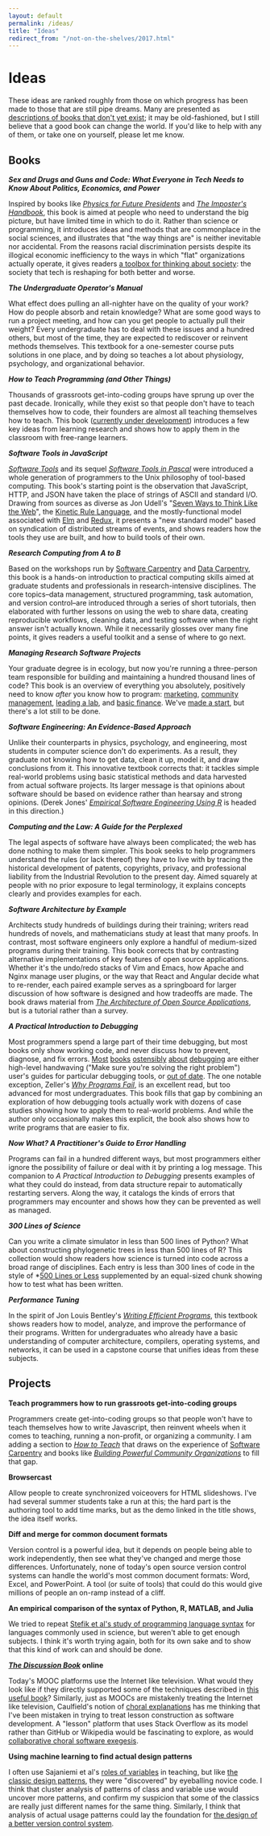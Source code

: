 ```yaml
---
layout: default
permalink: /ideas/
title: "Ideas"
redirect_from: "/not-on-the-shelves/2017.html"
---
```


<div class="well" markdown="1">

# Ideas

These ideas are ranked roughly from those on which progress has been
made to those that are still pipe dreams. Many are presented as
[descriptions of books that don't yet
exist]({{site.github.url}}/not-on-the-shelves/); it may be
old-fashioned, but I still believe that a good book can change the
world.  If you'd like to help with any of them, or take one on
yourself, please let me know.

## Books

_**Sex and Drugs and Guns and Code: What Everyone in Tech Needs to Know About Politics, Economics, and Power**_

Inspired by books like
*[Physics for Future Presidents](https://www.amazon.com/Physics-Future-Presidents-Science-Headlines/dp/0393066274/)*
and
*[The Imposter's Handbook](https://bigmachine.io/products/the-imposters-handbook)*,
this book is aimed at people who need to understand the big picture,
but have limited time in which to do it.
Rather than science or programming,
it introduces ideas and methods that are commonplace in the social sciences,
and illustrates that "the way things are" is neither inevitable nor accidental.
From the reasons racial discrimination persists despite its illogical economic inefficiency
to the ways in which "flat" organizations actually operate,
it gives readers [a toolbox for thinking about society]({{site.github.url}}/reading/):
the society that tech is reshaping for both better and worse.

_**The Undergraduate Operator's Manual**_

What effect does pulling an all-nighter have on the quality of your work?
How do people absorb and retain knowledge?
What are some good ways to run a project meeting,
and how can you get people to actually pull their weight?
Every undergraduate has to deal with these issues and a hundred others,
but most of the time,
they are expected to rediscover or reinvent methods themselves.
This textbook for a one-semester course puts solutions in one place,
and by doing so teaches a lot about physiology, psychology, and organizational behavior.

_**How to Teach Programming (and Other Things)**_

Thousands of grassroots get-into-coding groups have sprung up over the past decade.
Ironically,
while they exist so that people don't have to teach themselves how to code,
their founders are almost all teaching themselves how to teach.
This book ([currently under development]({{site.github.url}}/teaching/))
introduces a few key ideas from learning research
and shows how to apply them in the classroom with free-range learners.

_**Software Tools in JavaScript**_

*[Software Tools](http://www.amazon.com/Software-Tools-Brian-W-Kernighan/dp/020103669X/)*
and its sequel *[Software Tools in Pascal](http://www.amazon.com/Software-Tools-Pascal-Brian-Kernighan/dp/0201103427/)*
were introduced a whole generation of programmers to the Unix philosophy of tool-based computing.
This book's starting point is the observation that JavaScript, HTTP, and JSON have taken the place of strings of ASCII and standard I/O.
Drawing from sources as diverse as
Jon Udell's "[Seven Ways to Think Like the Web](http://blog.jonudell.net/2011/01/24/seven-ways-to-think-like-the-web/)",
the [Kinetic Rule Language](http://en.wikipedia.org/wiki/Kinetic_Rule_Language),
and the mostly-functional model associated with [Elm](http://elm-lang.org/) and [Redux](https://redux.js.org/),
it presents a "new standard model" based on syndication of distributed streams of events,
and shows readers how the tools they use are built,
and how to build tools of their own.

_**Research Computing from A to B**_

Based on the workshops run by [Software Carpentry](http://software-carpentry.org) and [Data Carpentry](http://datacarpentry.org),
this book is a hands-on introduction to practical computing skills
aimed at graduate students and professionals in research-intensive disciplines.
The core topics–data management, structured programming, task automation, and version control–are introduced
through a series of short tutorials,
then elaborated with further lessons on using the web to share data,
creating reproducible workflows,
cleaning data,
and testing software when the right answer isn't actually known.
While it necessarily glosses over many fine points,
it gives readers a useful toolkit and a sense of where to go next.

_**Managing Research Software Projects**_

Your graduate degree is in ecology,
but now you're running a three-person team responsible for building and maintaining a hundred thousand lines of code?
This book is an overview of everything you absolutely, positively need to know
*after* you know how to program:
[marketing](https://www.amazon.com/Marketing-Scientists-Shine-Tough-Times/dp/1597269948/),
[community management](http://producingoss.com),
[leading a lab](https://www.amazon.com/At-Helm-Leading-Laboratory-Second/dp/0879698667/),
and [basic finance](http://ecampus.oregonstate.edu/soc/ecatalog/downloadsyllabus.htm?docid=2641&subject=PSM&cn=565).
We've [made a start](https://swcarpentry.github.io/managing-research-software-projects/),
but there's a lot still to be done.

_**Software Engineering: An Evidence-Based Approach**_

Unlike their counterparts in physics, psychology, and engineering,
most students in computer science don't do experiments.
As a result,
they graduate not knowing how to get data,
clean it up,
model it,
and draw conclusions from it.
This innovative textbook corrects that:
it tackles simple real-world problems using basic statistical methods
and data harvested from actual software projects.
Its larger message is that opinions about software should be based on evidence
rather than hearsay and strong opinions.
(Derek Jones' *[Empirical Software Engineering Using R](http://www.knosof.co.uk/ESEUR/)*
is headed in this direction.)

_**Computing and the Law: A Guide for the Perplexed**_

The legal aspects of software have always been complicated;
the web has done nothing to make them simpler.
This book seeks to help programmers understand the rules (or lack thereof)
they have to live with
by tracing the historical development of patents, copyrights, privacy, and professional liability
from the Industrial Revolution to the present day.
Aimed squarely at people with no prior exposure to legal terminology,
it explains concepts clearly and provides examples for each.

_**Software Architecture by Example**_

Architects study hundreds of buildings during their training;
writers read hundreds of novels,
and mathematicians study at least that many proofs.
In contrast,
most software engineers only explore a handful of medium-sized programs during their training.
This book corrects that by contrasting alternative implementations of key features of open source applications.
Whether it's the undo/redo stacks of Vim and Emacs,
how Apache and Nginx manage user plugins,
or the way that React and Angular decide what to re-render,
each paired example serves as a springboard for larger discussion of how software is designed
and how tradeoffs are made.
The book draws material from *[The Architecture of Open Source Applications](http://aosabook.org)*,
but is a tutorial rather than a survey.

_**A Practical Introduction to Debugging**_

Most programmers spend a large part of their time debugging,
but most books only show working code,
and never discuss how to prevent, diagnose, and fix errors.
[Most](http://www.amazon.com/Debugging-Indispensable-Software-Hardware-Problems/dp/0814474578/)
[books](http://www.amazon.com/Debugging-Thinking-Multidisciplinary-Approach-Technologies/dp/1555583075/)</a>
[ostensibly](http://www.amazon.com/Debug-It-Prevent-Pragmatic-Programmers/dp/193435628X/)</a>
[about](http://www.amazon.com/The-Developers-Guide-Debugging-Edition/dp/1470185520/)</a>
[debugging](http://www.amazon.com/The-Art-Debugging-GDB-Eclipse/dp/1593271743/)</a>
are either high-level handwaving ("Make sure you're solving the right problem")
user's guides for particular debugging tools,
or [out of date](http://www.amazon.com/Find-Bug-Book-Incorrect-Programs/dp/0321223918/).
The one notable exception,
Zeller's *[Why Programs Fail](http://www.amazon.com/Why-Programs-Fail-Second-Edition/dp/0123745152/)*,
is an excellent read,
but too advanced for most undergraduates.
This book fills that gap by combining an exploration of how debugging tools actually work
with dozens of case studies showing how to apply them to real-world problems.
And while the author only occasionally makes this explicit,
the book also shows how to write programs that are easier to fix.

_**Now What? A Practitioner's Guide to Error Handling**_

Programs can fail in a hundred different ways,
but most programmers either ignore the possibility of failure
or deal with it by printing a log message.
This companion to *A Practical Introduction to Debugging* presents examples of what they could do instead,
from data structure repair to automatically restarting servers.
Along the way,
it catalogs the kinds of errors that programmers may encounter
and shows how they can be prevented as well as managed.

_**300 Lines of Science**_

Can you write a climate simulator in less than 500 lines of Python?
What about constructing phylogenetic trees in less than 500 lines of R?
This collection would show readers how science is turned into code across a broad range of disciplines.
Each entry is less than 300 lines of code in the style of *[500 Lines or Less](http://aosabook.org/en/index.html#500lines)
supplemented by an equal-sized chunk showing how to test what has been written.

_**Performance Tuning**_

In the spirit of Jon Louis Bentley's *[Writing Efficient Programs](https://www.amazon.com/Writing-Efficient-Programs-Prentice-Hall-Software/dp/013970244X/)*,
this textbook shows readers how to model, analyze, and improve the performance of their programs.
Written for undergraduates who already have a basic understanding of computer architecture, compilers, operating systems, and networks,
it can be used in a capstone course that unifies ideas from these subjects.

## Projects

**Teach programmers how to run grassroots get-into-coding groups**

Programmers create get-into-coding groups so that people won't have to
teach themselves how to write Javascript, then reinvent wheels when it
comes to teaching, running a non-profit, or organizing a community. I
am adding a section to *[How to Teach](/teaching/)* that draws on the
experience of [Software Carpentry](http://software-carpentry.org) and
books like *[Building Powerful Community Organizations](https://www.amazon.com/Building-Powerful-Community-Organizations-Personal/dp/0977151808/)*
to fill that gap.

**Browsercast**

Allow people to create synchronized voiceovers for HTML slideshows.
I've had several summer students take a run at this; the hard part
is the authoring tool to add time marks, but as the demo linked in
the title shows, the idea itself works.

**Diff and merge for common document formats**

Version control is a powerful idea,
but it depends on people being able to work independently,
then see what they've changed and merge those differences.
Unfortunately,
none of today's open source version control systems can handle
the world's most common document formats:
Word, Excel, and PowerPoint.
A tool (or suite of tools) that could do this
would give millions of people an on-ramp instead of a cliff.

**An empirical comparison of the syntax of Python, R, MATLAB, and Julia**

We tried to repeat [Stefik et al's study of programming language
syntax](http://neverworkintheory.org/2014/01/29/stefik-siebert-syntax.html)
for languages commonly used in science, but weren't able to get
enough subjects. I think it's worth trying again, both for its own
sake and to show that this kind of work can and should be done.

**_[The Discussion Book](https://www.amazon.com/Discussion-Book-Great-People-Talking/dp/1119049717/)_ online**

Today's MOOC platforms use the Internet like television. What would
they look like if they directly supported some of the techniques
described in [this useful
book](https://www.amazon.com/Discussion-Book-Great-People-Talking/dp/1119049717/)?
Similarly, just as MOOCs are mistakenly treating the Internet like
television, Caulfield's notion of [choral
explanations](https://hapgood.us/2016/05/13/choral-explanations/)
has me thinking that I've been mistaken in trying to treat lesson
construction as software development. A "lesson" platform that uses
Stack Overflow as its model rather than GitHub or Wikipedia would be
fascinating to explore, as would [collaborative choral software
exegesis]({{site.github.url}}/09/12/collaborative-choral-software-exegesis.html).

**Using machine learning to find actual design patterns**

I often use Sajaniemi et al's [roles of
variables](http://www.cs.joensuu.fi/~saja/var_roles/stud_vers/stud_Python3_eng.html)
in teaching, but like [the classic design
patterns](https://www.amazon.com/Design-Patterns-Elements-Reusable-Object-Oriented/dp/0201633612/),
they were "discovered" by eyeballing novice code. I think that
cluster analysis of patterns of class and variable use would uncover
more patterns, and confirm my suspicion that some of the classics
are really just different names for the same thing. Similarly, I
think that analysis of actual usage patterns could lay the
foundation for [the design of a better version control
system]({{site.github.url}}/2017/09/30/git-graphs-and-engineering.html).

</div>

